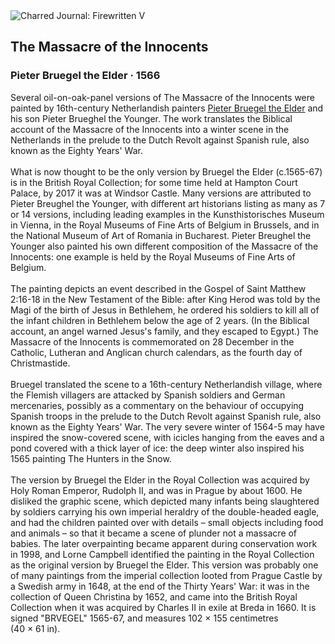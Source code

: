 <div class="artwork-of-the-day">
  <div class="container">
    <div class="img-wrapper">
      <img
        src="https://uploads2.wikiart.org/00475/images/pieter-bruegel-the-elder/gg-1024-459x.jpg!Large.jpg"
        alt="Charred Journal: Firewritten V" />
    </div>
    <div class="artwork-detail">
      <div class="artwork-origin"> 
        <h2 class="artwork-name">The Massacre of the Innocents</h2>
        <h3 class="artist">
          Pieter Bruegel the Elder
                    ·  1566
        </h3>
      </div>
      <p class="description">
        <span class="artwork-description-text ng-binding" ng-bind-html="viewModel.ArtworkOfTheDay.Description | unsafe">Several oil-on-oak-panel versions of The Massacre of the Innocents were painted by 16th-century Netherlandish painters <a target="_blank" href="/en/pieter-bruegel-the-elder">Pieter Bruegel the Elder</a> and his son Pieter Brueghel the Younger. The work translates the Biblical account of the Massacre of the Innocents into a winter scene in the Netherlands in the prelude to the Dutch Revolt against Spanish rule, also known as the Eighty Years' War.
<br>
<br>What is now thought to be the only version by Bruegel the Elder (c.1565-67) is in the British Royal Collection; for some time held at Hampton Court Palace, by 2017 it was at Windsor Castle. Many versions are attributed to Pieter Breughel the Younger, with different art historians listing as many as 7 or 14 versions, including leading examples in the Kunsthistorisches Museum in Vienna, in the Royal Museums of Fine Arts of Belgium in Brussels, and in the National Museum of Art of Romania in Bucharest. Pieter Breughel the Younger also painted his own different composition of the Massacre of the Innocents: one example is held by the Royal Museums of Fine Arts of Belgium.
<br>
<br>The painting depicts an event described in the Gospel of Saint Matthew 2:16-18 in the New Testament of the Bible: after King Herod was told by the Magi of the birth of Jesus in Bethlehem, he ordered his soldiers to kill all of the infant children in Bethlehem below the age of 2 years. (In the Biblical account, an angel warned Jesus's family, and they escaped to Egypt.) The Massacre of the Innocents is commemorated on 28 December in the Catholic, Lutheran and Anglican church calendars, as the fourth day of Christmastide.
<br>
<br>Bruegel translated the scene to a 16th-century Netherlandish village, where the Flemish villagers are attacked by Spanish soldiers and German mercenaries, possibly as a commentary on the behaviour of occupying Spanish troops in the prelude to the Dutch Revolt against Spanish rule, also known as the Eighty Years' War. The very severe winter of 1564-5 may have inspired the snow-covered scene, with icicles hanging from the eaves and a pond covered with a thick layer of ice: the deep winter also inspired his 1565 painting The Hunters in the Snow.
<br>
<br>The version by Bruegel the Elder in the Royal Collection was acquired by Holy Roman Emperor, Rudolph II, and was in Prague by about 1600. He disliked the graphic scene, which depicted many infants being slaughtered by soldiers carrying his own imperial heraldry of the double-headed eagle, and had the children painted over with details – small objects including food and animals – so that it became a scene of plunder not a massacre of babies. The later overpainting became apparent during conservation work in 1998, and Lorne Campbell identified the painting in the Royal Collection as the original version by Bruegel the Elder. This version was probably one of many paintings from the imperial collection looted from Prague Castle by a Swedish army in 1648, at the end of the Thirty Years' War: it was in the collection of Queen Christina by 1652, and came into the British Royal Collection when it was acquired by Charles II in exile at Breda in 1660. It is signed "BRVEGEL" 1565-67, and measures 102&nbsp;×&nbsp;155 centimetres (40&nbsp;×&nbsp;61&nbsp;in).</span>
                        <div class="text-shadow-container" ng-show="showShadow" style=""></div>
      </p>
    </div>
  </div>

</div>
